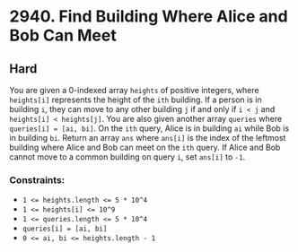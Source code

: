 # 2940. Find Building Where Alice and Bob Can Meet

## Hard

You are given a 0-indexed array `heights` of positive integers, where `heights[i]` represents the height of the `ith`
building. If a person is in building `i`, they can move to any other building `j` if and only if `i < j` and
`heights[i] < heights[j]`. You are also given another array `queries` where `queries[i] = [ai, bi]`. On the `ith` query,
Alice is in building `ai` while Bob is in building `bi`. Return an array `ans` where `ans[i]` is the index of the
leftmost building where Alice and Bob can meet on the `ith` query. If Alice and Bob cannot move to a common building on
query `i`, set `ans[i]` to `-1`.

### Constraints:

- `1 <= heights.length <= 5 * 10^4`
- `1 <= heights[i] <= 10^9`
- `1 <= queries.length <= 5 * 10^4`
- `queries[i] = [ai, bi]`
- `0 <= ai, bi <= heights.length - 1`
